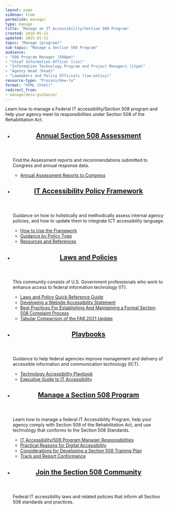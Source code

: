 ```yaml
---
layout: page
sidenav: true
permalink: manage/
type: manage
title: 'Manage an IT Accessibility/Section 508 Program'
created: 2018-05-22
updated: 2025-01-21
topic: "Manage (program)"
sub-topic: "Manage a Section 508 Program"
audience:
- "508 Program Manager (508pm)"
- "Chief Information Officer (cio)"
- "Information Technology Program and Project Managers (itpm)"
- "Agency Head (head)"
- "Lawmakers and Policy Officials (law-policy)"
resource-type: "Process/How-to"
format: "HTML (html)"
redirect_from:
- manage/deia-guidance/
---
```

Learn how to manage a Federal IT accessibility/Section 508 program and help your agency meet its responsibilities under Section 508 of the Rehabilitation Act.

<section class="usa-section">
<ul class="usa-card-group">
  <li class="tablet:grid-col-6 usa-card">
    <div class="usa-card__container radius-md">
      <header class="usa-card__header">
        <h2 class="usa-card__heading font-family-sans"><a href="{{site.baseurl}}/manage/section-508-assessment/">Annual Section 508 Assessment</a></h2>
      </header>
      <div class="usa-card__body">
        <p>Find the Assessment reports and recommendations submitted to Congress and annual response data.</p>
        <ul class="add-list-reset">     
          <li><a href="{{site.baseurl}}/manage/section-508-assessment/">Annual Assessment Reports to Congress</a></li>
        </ul>
      </div>
    </div>
  </li>
  <li class="tablet:grid-col-6 usa-card">
    <div class="usa-card__container radius-md">
      <header class="usa-card__header">
        <h2 class="usa-card__heading font-family-sans"><a href="{{site.baseurl}}/manage/policy-framework/introduction/">
        IT Accessibility Policy Framework</a></h2>
      </header>
      <div class="usa-card__body">
        <p>Guidance on how to holistically and methodically assess internal agency policies, and how to update them to integrate ICT accessibility language.</p>
        <ul class="add-list-reset">
          <li><a href="{{site.baseurl}}/manage/policy-framework/how-to-use-the-framework/how-to-identify-policies/">How to Use the Framework</a></li>          
          <li><a href="{{site.baseurl}}/manage/policy-framework/guidance-by-policy-type/approach/">Guidance by Policy Type</a></li>
          <li><a href="{{site.baseurl}}/manage/policy-framework/resources-and-references/policy-review-template/">Resources and References</a></li>
        </ul>
      </div>
    </div>
  </li>
  <li class="tablet:grid-col-6 usa-card">
    <div class="usa-card__container radius-md">
      <header class="usa-card__header">
        <h2 class="usa-card__heading font-family-sans"><a href="{{site.baseurl}}/manage/laws-and-policies/">Laws and Policies</a></h2>
      </header>
      <div class="usa-card__body">
        <p>This community consists of U.S. Government professionals who work to enhance access to federal information technology (IT).</p>
        <ul class="add-list-reset">
          <li><a href="{{site.baseurl}}/manage/laws-and-policies/quick-reference-guide/">Laws and Policy Quick Reference Guide</a></li>
          <li><a href="{{site.baseurl}}/manage/laws-and-policies/website-accessibility-statement/">Developing a Website Accessibility Statement</a></li>
          <li><a href="{{site.baseurl}}/manage/laws-and-policies/Section-508-complaints-best-practices">Best Practices For Establishing And Maintaining a Formal Section 508 Complaint Process</a></li>
          <li><a href="{{site.baseurl}}/manage/laws-and-policies/far-update-comparison/">Tabular Comparison of the FAR 2021 Update</a></li>
        </ul>
      </div>
    </div>
  </li>
  <li class="tablet:grid-col-6 usa-card">
    <div class="usa-card__container radius-md">
      <header class="usa-card__header">
        <h2 class="usa-card__heading font-family-sans"><a href="{{site.baseurl}}/manage/playbooks/">Playbooks</a></h2>
      </header>
      <div class="usa-card__body">
        <p>Guidance to help federal agencies improve management and delivery of accessible information and communication technology (ICT).</p>
        <ul class="add-list-reset">
          <li><a href="{{site.baseurl}}/manage/playbooks/technology-accessibility-playbook-intro/">Technology Accessibility Playbook</a></li>
          <li><a href="{{site.baseurl}}/manage/playbooks/exec-guide-accessibility/">Executive Guide to IT Accessibility</a></li>
        </ul>
      </div>
    </div>
  </li>  
  <li class="tablet:grid-col-6 usa-card">
    <div class="usa-card__container radius-md">
      <header class="usa-card__header">
        <h2 class="usa-card__heading font-family-sans"><a href="{{site.baseurl}}/manage/program-management/">Manage a Section 508 Program</a></h2>
      </header>
      <div class="usa-card__body">
        <p>Learn how to manage a federal IT Accessibility Program, help your agency comply with Section 508 of the Rehabilitation Act, and use technology that conforms to the Section 508 Standards.</p>
        <ul class="add-list-reset">
          <li><a href="{{site.baseurl}}/manage/program-manager-responsibilities/">IT Accessibility/508 Program Manager Responsibilities</a></li>
          <li><a href="{{site.baseurl}}/manage/benefits-of-accessibility/">Practical Reasons for Digital Accessibility</a></li>          
          <li><a href="{{site.baseurl}}/manage/developing-a-section-508-training-plan/ ">Considerations for Developing a Section 508 Training Plan</a></li>
          <li><a href="{{site.baseurl}}/manage/track-report-conformance/">Track and Report Conformance</a></li>
        </ul>
      </div>
    </div>
  </li>
  <li class="tablet:grid-col-6 usa-card">
    <div class="usa-card__container radius-md">
      <header class="usa-card__header">
        <h2 class="usa-card__heading font-family-sans"><a href="{{site.baseurl}}/manage/join-the-508-community/">Join the Section 508 Community</a></h2>
      </header>
      <div class="usa-card__body">
        <p>Federal IT accessibility laws and related policies that inform all Section 508 standards and practices.</p>
      </div>
    </div>
  </li>
</ul>
</section>
